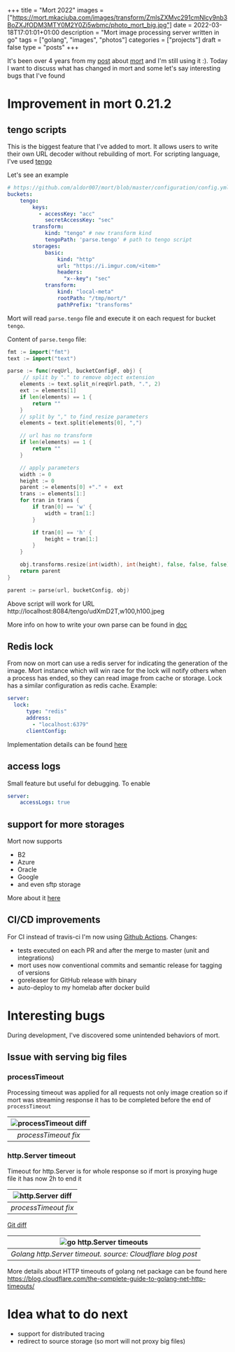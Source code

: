 +++
title = "Mort 2022"
images = ["https://mort.mkaciuba.com/images/transform/ZmlsZXMvc291cmNlcy9nb3BoZXJfODM3MTY0M2Y0Zi5wbmc/photo_mort_big.jpg"]
date = 2022-03-18T17:01:01+01:00
description = "Mort image processing server written in go"
tags = ["golang", "images", "photos"]
categories = ["projects"]
draft = false
type = "posts"
+++


It's been over 4 years from my [post](/blog/posts/mort-release) about [mort](https://github.com/aldor007/mort) and I'm still using it :).
Today I want to discuss what has changed in mort and some let's say interesting bugs that I've found


# Improvement in mort 0.21.2

## tengo scripts

This is the biggest feature that I've added to mort. It allows users to write their own URL decoder without rebuilding of mort. For scripting language, I've used [tengo](https://github.com/d5/tengo)

Let's see an example

```yaml
# https://github.com/aldor007/mort/blob/master/configuration/config.yml
buckets:
    tengo:
        keys:
          - accessKey: "acc"
            secretAccessKey: "sec"
        transform:
            kind: "tengo" # new transform kind
            tengoPath: 'parse.tengo' # path to tengo script
        storages:
            basic:
                kind: "http"
                url: "https://i.imgur.com/<item>"
                headers:
                  "x--key": "sec"
            transform:
                kind: "local-meta"
                rootPath: "/tmp/mort/"
                pathPrefix: "transforms"
```

Mort will read `parse.tengo` file and execute it on each request for bucket `tengo`.

Content of `parse.tengo` file:

```go
fmt := import("fmt")
text := import("text")

parse := func(reqUrl, bucketConfigF, obj) {
     // split by "." to remove object extension
    elements := text.split_n(reqUrl.path, ".", 2)
    ext := elements[1]
    if len(elements) == 1 {
        return ""
    }
    // split by "," to find resize parameters
    elements = text.split(elements[0], ",")

    // url has no transform
    if len(elements) == 1 {
        return ""
    }

    // apply parameters
    width := 0
    height := 0
    parent := elements[0] +"." +  ext
    trans := elements[1:]
    for tran in trans {
        if tran[0] == 'w' {
            width = tran[1:]
        }

        if tran[0] == 'h' {
            height = tran[1:]
        }
    }

    obj.transforms.resize(int(width), int(height), false, false, false)
    return parent
}

parent := parse(url, bucketConfig, obj)
```

Above script will work for URL http://localhost:8084/tengo/udXmD2T,w100,h100.jpeg

More info on how to write your own parse can be found in [doc](https://github.com/aldor007/mort/blob/master/doc/TengoUrlParser.md)

## Redis lock

From now on mort can use a redis server for indicating the generation of the image. Mort instance which will win race for the lock will notify others when a process has ended, so they can read image from cache or storage. Lock has a similar configuration as redis cache. Example:

```yaml
server:
  lock:
      type: "redis"
      address:
        - "localhost:6379"
      clientConfig:
```

Implementation details can be found [here](https://github.com/aldor007/mort/blob/master/pkg/lock/redis.go)

## access logs

Small feature but useful for debugging. To enable

```yaml
server:
    accessLogs: true

```

## support for more storages

Mort now supports
* B2
* Azure
* Oracle
* Google
* and even sftp storage

More about it [here](https://github.com/aldor007/mort/blob/master/doc/Configuration.md#storage)

## CI/CD improvements

For CI instead of travis-ci I'm now using [Github Actions](https://github.com/features/actions).
Changes:
* tests executed on each PR and after the merge to master (unit and integrations)
* mort uses now conventional commits and semantic release for tagging of versions
* goreleaser for GitHub release with binary
* auto-deploy to my homelab after docker build

# Interesting bugs

During development, I've discovered some unintended behaviors of mort.

## Issue with serving big files

### processTimeout

Processing timeout was applied for all requests not only image creation so if mort was streaming response it has to be completed before the end of `processTimeout`

| ![processTimeout diff](https://mort.mkaciuba.com/images/transform/ZmlsZXMvc291cmNlcy8yMDIyL3Byb2Nlc3NfVGltZW91dF8xODIxNDMyM2IwLlBORw/photo_process_big.jpg)
|:--:|
| *processTimeout fix* |

### http.Server timeout

Timeout for http.Server is for whole response so if mort is proxying huge file it has now 2h to end it


| ![http.Server diff](https://mort.mkaciuba.com/images/transform/ZmlsZXMvc291cmNlcy8yMDIyL21vcnRfc2VydmVyX2ZkZTViMzQ4ZmIuUE5H/photo_server_big.jpg) |
|:--:|
| *processTimeout fix* |



[Git diff](https://github.com/aldor007/mort/commit/d6fec5f7842f3da140574206e2a19ae2157c1e11)


| ![go http.Server timeouts](https://blog.cloudflare.com/content/images/2016/06/Timeouts-001.png) |
|:--:|
| *Golang http.Server timeout. source: Cloudflare blog post* |

More details about HTTP timeouts of golang net package can be found here https://blog.cloudflare.com/the-complete-guide-to-golang-net-http-timeouts/

# Idea what to do next

* support for distributed tracing
* redirect to source storage (so mort will not proxy big files)
